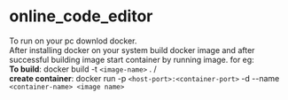 # online_code_editor
To run on your pc downlod docker.\
After installing docker on your system build docker image and after successful building image start container by running image.
for eg: \
__To build__: docker build -t `<image-name>` . /  \
__create container__:  docker run -p `<host-port>:<container-port>` -d --name `<container-name> <image name>` 
